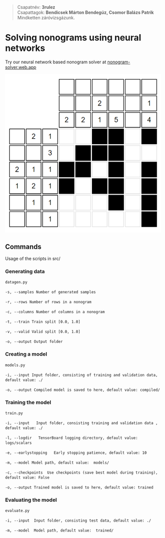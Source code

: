> Csapatnév: **3rulez**  
> Csapattagok: **Bendicsek Márton Bendegúz, Csomor Balázs Patrik**  
> Mindketten záróvizsgázunk.

# Solving nonograms using neural networks

Try our neural network based nonogram solver at [nonogram-solver.web.app](https://nonogram-solver.web.app/)

![Picture of a 6x6 nonogram solved by our algorithm](nonogram.png)

## Commands  
Usage of the scripts in src/

### Generating data 
```
datagen.py

-s, --samples Number of generated samples

-r, --rows Number of rows in a nonogram

-c, --columns Number of columns in a nonogram

-t, --train Train split [0.0, 1.0]

-v, --valid Valid split [0.0, 1.0]

-o, --output Output folder
```

### Creating a model 
```
models.py

-i, --input Input folder, consisting of training and validation data, default value: ./

-o, --output Compiled model is saved to here, default value: compiled/
```

### Training the model  

```
train.py

-i, --input   Input folder, consisting training and validation data , default value: ./

-l, --logdir   TensorBoard logging directory, default value: logs/scalars

-e, --earlystopping   Early stopping patience, default value: 10

-m, --model Model path, default value:  models/

-c, --checkpoints  Use checkpoints (save best model during training), default value: False

-o, --output Trained model is saved to here, default value: trained
```

### Evaluating the model  

```
evaluate.py

-i, --input  Input folder, consisting test data, default value: ./

-m, --model  Model path, default value:  trained/
```